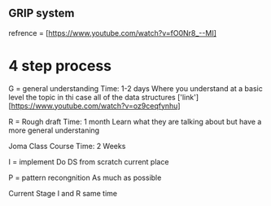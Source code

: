 ## GRIP system

refrence = [https://www.youtube.com/watch?v=fO0Nr8_--MI]

# 4 step process

G = general understanding Time: 1-2 days Where you understand at a basic level
the topic in thi case all of the data structures
['link'][https://www.youtube.com/watch?v=oz9ceqfynhu]

R = Rough draft Time: 1 month Learn what they are talking about but have a more
general understaning

Joma Class Course Time: 2 Weeks

I = implement Do DS from scratch current place

P = pattern recongnition As much as possible

Current Stage
I and R same time  